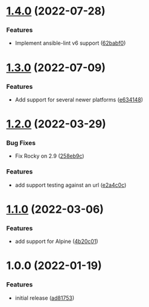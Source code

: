 # [1.4.0](https://github.com/de-it-krachten/ansible-role-rootca/compare/v1.3.0...v1.4.0) (2022-07-28)


### Features

* Implement ansible-lint v6 support ([62babf0](https://github.com/de-it-krachten/ansible-role-rootca/commit/62babf0cbadb18a5bd1aedc0189cf6d185679e22))

# [1.3.0](https://github.com/de-it-krachten/ansible-role-rootca/compare/v1.2.0...v1.3.0) (2022-07-09)


### Features

* Add support for several newer platforms ([e634148](https://github.com/de-it-krachten/ansible-role-rootca/commit/e6341481d7cf2c7129914a4f89af19f02ebee917))

# [1.2.0](https://github.com/de-it-krachten/ansible-role-rootca/compare/v1.1.0...v1.2.0) (2022-03-29)


### Bug Fixes

* Fix Rocky on 2.9 ([258eb9c](https://github.com/de-it-krachten/ansible-role-rootca/commit/258eb9ced81120b59f34fbff23a0e2d7146ed60d))


### Features

* add support testing against an url ([e2a4c0c](https://github.com/de-it-krachten/ansible-role-rootca/commit/e2a4c0cc74b97d7c740557f287f512219f6d0546))

# [1.1.0](https://github.com/de-it-krachten/ansible-role-rootca/compare/v1.0.0...v1.1.0) (2022-03-06)


### Features

* add support for Alpine ([4b20c01](https://github.com/de-it-krachten/ansible-role-rootca/commit/4b20c01a712cd85ccd7eb778fffe923f5c70c86c))

# 1.0.0 (2022-01-19)


### Features

* initial release ([ad81753](https://github.com/de-it-krachten/ansible-role-rootca/commit/ad81753c0ee0e250044bf6d0422902431455bfc8))
